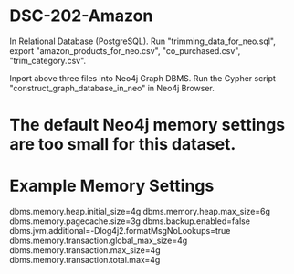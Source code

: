 # DSC-202-Amazon


In Relational Database (PostgreSQL). Run "trimming_data_for_neo.sql", export "amazon_products_for_neo.csv", "co_purchased.csv", "trim_category.csv". 

Inport above three files into Neo4j Graph DBMS. Run the Cypher script "construct_graph_database_in_neo" in Neo4j Browser. 
# The default Neo4j memory settings are too small for this dataset.  
# Example Memory Settings
dbms.memory.heap.initial_size=4g
dbms.memory.heap.max_size=6g
dbms.memory.pagecache.size=3g
dbms.backup.enabled=false
dbms.jvm.additional=-Dlog4j2.formatMsgNoLookups=true
dbms.memory.transaction.global_max_size=4g
dbms.memory.transaction.max_size=4g
dbms.memory.transaction.total.max=4g

